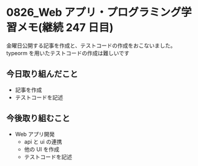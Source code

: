 # 0826_Web アプリ・プログラミング学習メモ(継続 247 日目)

金曜日公開する記事を作成と、テストコードの作成をおこないました。  
typeorm を用いたテストコードの作成は難しいです

## 今日取り組んだこと

- 記事を作成
- テストコードを記述

## 今後取り組むこと

- Web アプリ開発
  - api と ui の連携
  - 他の UI を作成
  - テストコードを記述
